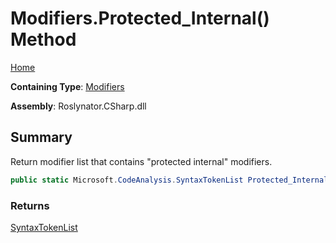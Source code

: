 # Modifiers\.Protected\_Internal\(\) Method

[Home](../../../../README.md)

**Containing Type**: [Modifiers](../README.md)

**Assembly**: Roslynator\.CSharp\.dll

## Summary

Return modifier list that contains "protected internal" modifiers\.

```csharp
public static Microsoft.CodeAnalysis.SyntaxTokenList Protected_Internal()
```

### Returns

[SyntaxTokenList](https://docs.microsoft.com/en-us/dotnet/api/microsoft.codeanalysis.syntaxtokenlist)

